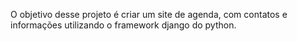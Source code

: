 O objetivo desse projeto é criar um site de agenda, com contatos e informações utilizando o framework django do python.
